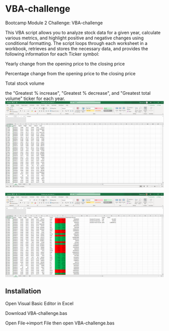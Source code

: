 # VBA-challenge
Bootcamp Module 2 Challenge: VBA-challenge 

This VBA script allows you to analyze stock data for a given year, calculate various metrics, and highlight positive and negative changes using conditional formatting. 
The script loops through each worksheet in a workbook, retrieves and stores the necessary data, and provides the following information for each Ticker symbol:

Yearly change from the opening price to the closing price

Percentage change from the opening price to the closing price

Total stock volume

the "Greatest % increase", "Greatest % decrease", and "Greatest total volume" ticker for each year.
![example0](https://github.com/wemlaztdj/VBA-challenge/blob/main/Screenshot%200.png)

![example1](https://github.com/wemlaztdj/VBA-challenge/blob/main/Screenshot%201.png)

## Installation
Open Visual Basic Editor in Excel

Download VBA-challenge.bas

Open File->import File then open VBA-challenge.bas

